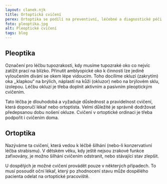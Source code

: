 ```yaml
---
layout: clanek.njk
title: Ortoptická cvičení
perex: Ortoptika se podílí na preventivní, léčebné a diagnostické péči s cílem dosažení co nejlepší zrakové ostrosti a navození jednoduchého binokulárního vidění u vrozených a získaných očních vad.
foto: pleoptika.jpg
alt: Pleoptické cvičení
tags: blog
---
```


## Pleoptika

Označení pro léčbu tupozrakosti, kdy musíme tupozraké oko co nejvíc zatížit prací na blízko. Přinutit amblyopické oko k činnosti lze jedině vyloučením dívání se okem lépe vidoucím. Toho docílíme okluzí (zakrytím) oka ,,klapkou“ na brýlích, náplastí na kůži (okluzor) nebo na brýlovém sklu, izolepou. Léčbu okluzí je třeba doplnit aktivním a pasivním pleoptickým cvičením.

Tato léčba je dlouhodobá a vyžaduje důslednost a pravidelnost cvičení, která doporučí lékař nebo ortoptista.
Velmi důležité je správně dodržovat předepsanou dobu nošení okluze. Cvičení v ortoptické ordinaci je třeba podpořit i cvičením doma.

## Ortoptika

Nazýváme ta cvičení, která vedou k léčbě šilhání (nebo-li   konzervativní léčba strabismu). V dětském věku, kdy ještě nejsou zrakové funkce zafixovány,  je možno šilhání cvičením odstranit, nebo  stávající stav zlepšit.

U dospělých je možné cvičení provádět pouze v některých případech. To musí posoudit  oční lékař, který po zhodnocení stavu může dospělého pacienta  odelat  na ortoptické pracoviště.   